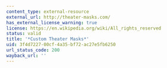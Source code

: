 ```yaml
---
content_type: external-resource
external_url: http://theater-masks.com/
has_external_license_warning: true
license: https://en.wikipedia.org/wiki/All_rights_reserved
status: valid
title: '*Custom Theater Masks*'
uid: 3f4d7227-00cf-4a35-bf72-ac27e5fb6250
url_status_code: 200
wayback_url: ''
---
```

